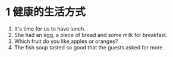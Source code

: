 # 1 健康的生活方式
1. It's time for us to have lunch.
1. She had an egg, a piece of bread and some milk for breakfast.
1. Which fruit do you like,apples or oranges?
1. The fish soup tasted so good that the guests asked for more.